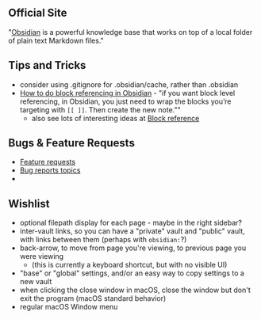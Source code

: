 ## Official Site

"[Obsidian](https://obsidian.md/) is a powerful knowledge base that works on top of a local folder of plain text Markdown files."

## Tips and Tricks
- consider using .gitignore for .obsidian/cache, rather than .obsidian
- [How to do block referencing in Obsidian](https://forum.obsidian.md/t/how-to-do-block-referencing-in-obsidian/831) - "if you want block level referencing, in Obsidian, you just need to wrap the blocks you’re targeting with `[[ ]]`. Then create the new note.""
	- also see lots of interesting ideas at [Block reference](https://forum.obsidian.md/t/block-reference/674/84)

## Bugs & Feature Requests
- [Feature requests](https://forum.obsidian.md/c/feature-requests/8)
- [Bug reports topics](https://forum.obsidian.md/c/bug-reports/7)
- 
## Wishlist
- optional filepath display for each page - maybe in the right sidebar?
- inter-vault links, so you can have a "private" vault and "public" vault, with links between them (perhaps with `obsidian:`?)
- back-arrow, to move from page you're viewing, to previous page you were viewing
	- (this is currently a keyboard shortcut, but with no visible UI)
- "base" or "global" settings, and/or an easy way to copy settings to a new vault
- when clicking the close window in macOS, close the window but don't exit the program (macOS standard behavior)
- regular macOS Window menu


